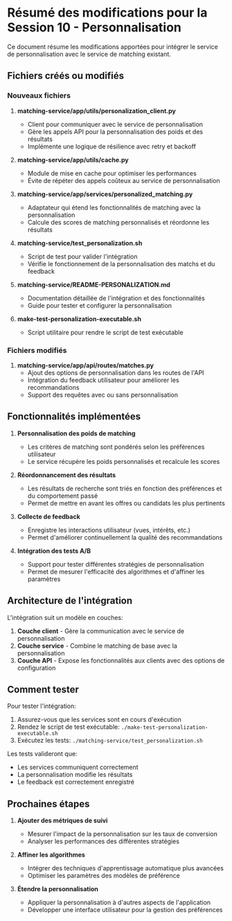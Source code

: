 # Résumé des modifications pour la Session 10 - Personnalisation

Ce document résume les modifications apportées pour intégrer le service de personnalisation avec le service de matching existant.

## Fichiers créés ou modifiés

### Nouveaux fichiers

1. **matching-service/app/utils/personalization_client.py**
   - Client pour communiquer avec le service de personnalisation
   - Gère les appels API pour la personnalisation des poids et des résultats
   - Implémente une logique de résilience avec retry et backoff

2. **matching-service/app/utils/cache.py**
   - Module de mise en cache pour optimiser les performances
   - Évite de répéter des appels coûteux au service de personnalisation

3. **matching-service/app/services/personalized_matching.py**
   - Adaptateur qui étend les fonctionnalités de matching avec la personnalisation
   - Calcule des scores de matching personnalisés et réordonne les résultats

4. **matching-service/test_personalization.sh**
   - Script de test pour valider l'intégration
   - Vérifie le fonctionnement de la personnalisation des matchs et du feedback

5. **matching-service/README-PERSONALIZATION.md**
   - Documentation détaillée de l'intégration et des fonctionnalités
   - Guide pour tester et configurer la personnalisation

6. **make-test-personalization-executable.sh**
   - Script utilitaire pour rendre le script de test exécutable

### Fichiers modifiés

1. **matching-service/app/api/routes/matches.py**
   - Ajout des options de personnalisation dans les routes de l'API
   - Intégration du feedback utilisateur pour améliorer les recommandations
   - Support des requêtes avec ou sans personnalisation

## Fonctionnalités implémentées

1. **Personnalisation des poids de matching**
   - Les critères de matching sont pondérés selon les préférences utilisateur
   - Le service récupère les poids personnalisés et recalcule les scores

2. **Réordonnancement des résultats**
   - Les résultats de recherche sont triés en fonction des préférences et du comportement passé
   - Permet de mettre en avant les offres ou candidats les plus pertinents

3. **Collecte de feedback**
   - Enregistre les interactions utilisateur (vues, intérêts, etc.)
   - Permet d'améliorer continuellement la qualité des recommandations

4. **Intégration des tests A/B**
   - Support pour tester différentes stratégies de personnalisation
   - Permet de mesurer l'efficacité des algorithmes et d'affiner les paramètres

## Architecture de l'intégration

L'intégration suit un modèle en couches:

1. **Couche client** - Gère la communication avec le service de personnalisation
2. **Couche service** - Combine le matching de base avec la personnalisation
3. **Couche API** - Expose les fonctionnalités aux clients avec des options de configuration

## Comment tester

Pour tester l'intégration:

1. Assurez-vous que les services sont en cours d'exécution
2. Rendez le script de test exécutable: `./make-test-personalization-executable.sh`
3. Exécutez les tests: `./matching-service/test_personalization.sh`

Les tests valideront que:
- Les services communiquent correctement
- La personnalisation modifie les résultats
- Le feedback est correctement enregistré

## Prochaines étapes

1. **Ajouter des métriques de suivi**
   - Mesurer l'impact de la personnalisation sur les taux de conversion
   - Analyser les performances des différentes stratégies

2. **Affiner les algorithmes**
   - Intégrer des techniques d'apprentissage automatique plus avancées
   - Optimiser les paramètres des modèles de préférence

3. **Étendre la personnalisation**
   - Appliquer la personnalisation à d'autres aspects de l'application
   - Développer une interface utilisateur pour la gestion des préférences
